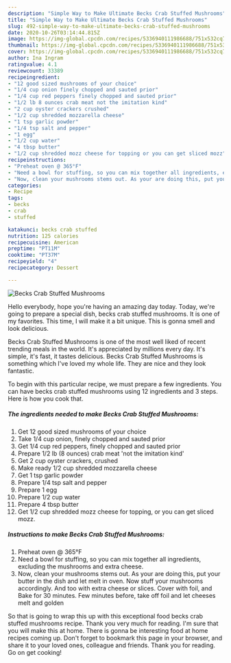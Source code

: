 ```yaml
---
description: "Simple Way to Make Ultimate Becks Crab Stuffed Mushrooms"
title: "Simple Way to Make Ultimate Becks Crab Stuffed Mushrooms"
slug: 492-simple-way-to-make-ultimate-becks-crab-stuffed-mushrooms
date: 2020-10-26T03:14:44.815Z
image: https://img-global.cpcdn.com/recipes/5336940111986688/751x532cq70/becks-crab-stuffed-mushrooms-recipe-main-photo.jpg
thumbnail: https://img-global.cpcdn.com/recipes/5336940111986688/751x532cq70/becks-crab-stuffed-mushrooms-recipe-main-photo.jpg
cover: https://img-global.cpcdn.com/recipes/5336940111986688/751x532cq70/becks-crab-stuffed-mushrooms-recipe-main-photo.jpg
author: Ina Ingram
ratingvalue: 4.1
reviewcount: 33389
recipeingredient:
- "12 good sized mushrooms of your choice"
- "1/4 cup onion finely chopped and sauted prior"
- "1/4 cup red peppers finely chopped and sauted prior"
- "1/2 lb 8 ounces crab meat not the imitation kind"
- "2 cup oyster crackers crushed"
- "1/2 cup shredded mozzarella cheese"
- "1 tsp garlic powder"
- "1/4 tsp salt and pepper"
- "1 egg"
- "1/2 cup water"
- "4 tbsp butter"
- "1/2 cup shredded mozz cheese for topping or you can get sliced mozz"
recipeinstructions:
- "Preheat oven @ 365°F"
- "Need a bowl for stuffing, so you can mix together all ingredients, excluding the mushrooms and extra cheese."
- "Now, clean your mushrooms stems out. As your are doing this, put your butter in the dish and let melt in oven. Now stuff your mushrooms accordingly. And too with extra cheese or slices. Cover with foil, and Bake for 30 minutes. Few minutes before, take off foil and let cheeses melt and golden"
categories:
- Recipe
tags:
- becks
- crab
- stuffed

katakunci: becks crab stuffed 
nutrition: 125 calories
recipecuisine: American
preptime: "PT11M"
cooktime: "PT37M"
recipeyield: "4"
recipecategory: Dessert

---
```



![Becks Crab Stuffed Mushrooms](https://img-global.cpcdn.com/recipes/5336940111986688/751x532cq70/becks-crab-stuffed-mushrooms-recipe-main-photo.jpg)

Hello everybody, hope you're having an amazing day today. Today, we're going to prepare a special dish, becks crab stuffed mushrooms. It is one of my favorites. This time, I will make it a bit unique. This is gonna smell and look delicious.

Becks Crab Stuffed Mushrooms is one of the most well liked of recent trending meals in the world. It's appreciated by millions every day. It's simple, it's fast, it tastes delicious. Becks Crab Stuffed Mushrooms is something which I've loved my whole life. They are nice and they look fantastic.




To begin with this particular recipe, we must prepare a few ingredients. You can have becks crab stuffed mushrooms using 12 ingredients and 3 steps. Here is how you cook that.

<!--inarticleads1-->

##### The ingredients needed to make Becks Crab Stuffed Mushrooms:

1. Get 12 good sized mushrooms of your choice
1. Take 1/4 cup onion, finely chopped and sauted prior
1. Get 1/4 cup red peppers, finely chopped and sauted prior
1. Prepare 1/2 lb (8 ounces) crab meat &#39;not the imitation kind&#39;
1. Get 2 cup oyster crackers, crushed
1. Make ready 1/2 cup shredded mozzarella cheese
1. Get 1 tsp garlic powder
1. Prepare 1/4 tsp salt and pepper
1. Prepare 1 egg
1. Prepare 1/2 cup water
1. Prepare 4 tbsp butter
1. Get 1/2 cup shredded mozz cheese for topping, or you can get sliced mozz.




<!--inarticleads2-->

##### Instructions to make Becks Crab Stuffed Mushrooms:

1. Preheat oven @ 365°F
1. Need a bowl for stuffing, so you can mix together all ingredients, excluding the mushrooms and extra cheese.
1. Now, clean your mushrooms stems out. As your are doing this, put your butter in the dish and let melt in oven. Now stuff your mushrooms accordingly. And too with extra cheese or slices. Cover with foil, and Bake for 30 minutes. Few minutes before, take off foil and let cheeses melt and golden




So that is going to wrap this up with this exceptional food becks crab stuffed mushrooms recipe. Thank you very much for reading. I'm sure that you will make this at home. There is gonna be interesting food at home recipes coming up. Don't forget to bookmark this page in your browser, and share it to your loved ones, colleague and friends. Thank you for reading. Go on get cooking!
